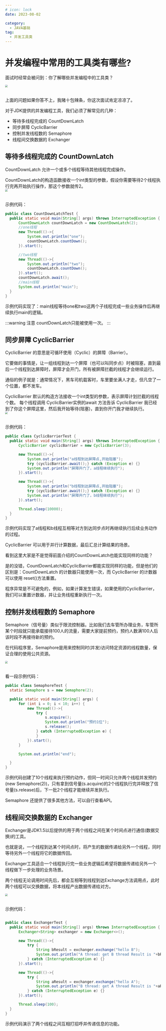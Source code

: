 ```yaml
---
# icon: lock
date: 2023-08-02

category:
  - JAVA基础
tag:
  - 并发工具类
---
```


# 并发编程中常用的工具类有哪些?  

面试时经常会被问到：你了解哪些并发编程中的工具类？

<img src="http://cdn.gydblog.com/images/java/concurrent/util-class-1.jpg"  style="zoom: 50%;margin:0 auto;display:block"/><br/>

上面的问题如果你答不上，我赌十包辣条，你这次面试肯定凉凉了。 

对于JDK提供的并发编程工具，我们必须了解常见的几种：
- 等待多线程完成的 CountDownLatch
- 同步屏障 CyclicBarrier
- 控制并发线程数的 Semaphore
- 线程间交换数据的 Exchanger

## 等待多线程完成的 CountDownLatch

CountDownLatch 允许一个或多个线程等待其他线程完成操作。  

CountDownLatch的构造函数接收一个int类型的参数，假设你需要等待2个线程执行完再开始执行操作，那这个参数就传2。
<img src="http://cdn.gydblog.com/images/java/concurrent/util-class-2.jpg"  style="zoom: 50%;margin:0 auto;display:block"/><br/>

示例代码：
```java
public class CountDownLatchTest {
  public static void main(String[] args) throws InterruptedException {
      CountDownLatch countDownLatch = new CountDownLatch(2);
      //one线程
      new Thread(()->{
          System.out.println("one");
          countDownLatch.countDown();
      }).start();

      //two线程
      new Thread(()->{
          System.out.println("two");
          countDownLatch.countDown();
      }).start();
      countDownLatch.await();
      //main线程
      System.out.println("main");
  }
}
```
示例代码实现了：main线程等待one和two这两个子线程完成一些业务操作后再继续执行main的逻辑。

:::warning 注意
countDownLatch只能被使用一次。
:::

## 同步屏障 CyclicBarrier
CyclicBarrier 的意思是可循环使用（Cyclic）的屏障（Barrier）。  

它要做的事情是，让一组线程到达一个屏障（也可以叫同步点）时被阻塞，直到最后一个线程到达屏障时，屏障才会开门，所有被屏障拦截的线程才会继续运行。

通俗的例子就是：通常情况下，黑车司机载客时，车里要坐满人才走，但凡空了一个位置，都不发车。

CyclicBarrier 默认的构造方法接收一个int类型的参数，表示屏障计划拦截的线程个数。
每个线程调用 CyclicBarrier实例的await 方法告诉 CyclicBarrier 我已经到了你这个屏障这里，然后我开始等待(阻塞)，直到你开门我才继续执行。
<img src="http://cdn.gydblog.com/images/java/concurrent/util-class-3.jpg"  style="zoom: 50%;margin:0 auto;display:block"/><br/>

示例代码：
```java
public class CyclicBarrierTest {
  public static void main(String[] args) throws InterruptedException {
      CyclicBarrier cyclicBarrier = new CyclicBarrier(3);

      new Thread(()->{
          System.out.println("a线程到达屏障点,开始阻塞");
          try {cyclicBarrier.await();} catch (Exception e) {}
          System.out.println("屏障开门了，a线程继续执行");
      }).start();

      new Thread(()->{
          System.out.println("b线程到达屏障点,开始阻塞");
          try {cyclicBarrier.await();} catch (Exception e) {}
          System.out.println("屏障开门了，b线程继续执行");
      }).start();

      Thread.sleep(10000);
  }
}
```
示例代码实现了a线程和b线程互相等对方到达同步点时再继续执行后续业务动作的过程。  

CyclicBarrier 可以用于并行计算数据，最后汇总计算结果的场景。  

看到这里大家是不是觉得前面介绍的CountDownLatch也能实现同样的功能？  

是的没错，CountDownLatch和CyclicBarrier都能实现同样的功能，但是他们的区别是：CountDownLatch 的计数器只能使用一次，而 CyclicBarrier 的计数器可以使用 reset()方法重置。  

程序异常是不可避免的，例如，如果计算发生错误，如果使用的CyclicBarrier，我们可以重置计数器，并让业务线程重新执行一次。

## 控制并发线程数的 Semaphore
Semaphore（信号量）类似于限流控制器。比如我们去车管所办理业务，车管所某个时段就只能承载接待100人的流量，需要大家提前预约，预约人数满100人后该时段不再接待新的预约。

在代码程序里，Semaphore是用来控制同时(并发)访问特定资源的线程数量，保证合理的使用公共资源。

<img src="http://cdn.gydblog.com/images/java/concurrent/util-class-4.jpg"  style="zoom: 50%;margin:0 auto;display:block"/><br/>

看一段示例代码：
```java
public class SemaphoreTest {
  static Semaphore s = new Semaphore(2);

  public static void main(String[] args) {
      for (int i = 0; i < 10; i++) {
          new Thread(()->{
              try {
                  s.acquire();
                  System.out.println("预约1位");
                  s.release();
              } catch (InterruptedException e) {
              }
          }).start();
      }

      System.out.println("end");

  }
}
```
示例代码创建了10个线程来执行预约动作，但同一时间只允许两个线程并发预约(new Semaphore(2))，只有拿到信号量(s.acquire)的2个线程执行完并释放了信号量(s.release)后，下一批2个线程才能继续并发执行。

Semaphore 还提供了很多其他方法，可以自行查看API。

## 线程间交换数据的 Exchanger
Exchanger是JDK1.5以后提供的用于两个线程之间在某个时间点进行通信(数据交换)的工具。 

也就是说，一个线程到达某个时间点时，将产生的数据传递给另外一个线程，同时等待另外一个线程将它的数据传回。

Exchanger工具适合一个线程执行完一些业务逻辑后希望将数据传递给另外一个线程做下一步处理的业务场景。

两个线程无论调用时间先后，都会互相等到线程到达Exchange方法调用点，此时两个线程可以交换数据，将本线程产出数据传递给对方。

<img src="http://cdn.gydblog.com/images/java/concurrent/util-class-5.jpg"  style="zoom: 50%;margin:0 auto;display:block"/><br/>

示例代码：
```java

public class ExchangerTest {
  public static void main(String[] args) throws InterruptedException {
      Exchanger<String> exchanger = new Exchanger<>();

      new Thread(()->{
          try {
              String bResult = exchanger.exchange("hello B");
              System.out.println("A thread: get B thread Result is "+bResult);
          } catch (InterruptedException e) {}
      }).start();

      new Thread(()->{
          try {
              String aResult = exchanger.exchange("hello A");
              System.out.println("B thread: get A thread Result is "+aResult);
          } catch (InterruptedException e) {}
      }).start();

      Thread.sleep(100);
  }
}

```
示例代码演示了两个线程之间互相打招呼并传递信息的功能。
